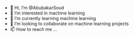 - 👋 Hi, I’m @AbubakarSoud
- 👀 I’m interested in machine learning 
- 🌱 I’m currently learning machine learning 
- 💞️ I’m looking to collaborate on machine learning projects
- 📫 How to reach me ...

<!---
AbubakarSoud/AbubakarSoud is a ✨ special ✨ repository because its `README.md` (this file) appears on your GitHub profile.
You can click the Preview link to take a look at your changes.
--->
